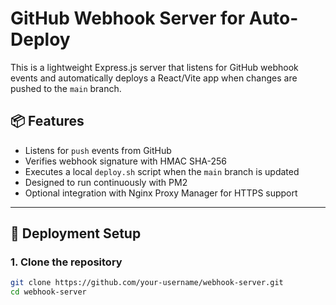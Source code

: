 # GitHub Webhook Server for Auto-Deploy

This is a lightweight Express.js server that listens for GitHub webhook events and automatically deploys a React/Vite app when changes are pushed to the `main` branch.

## 📦 Features

- Listens for `push` events from GitHub
- Verifies webhook signature with HMAC SHA-256
- Executes a local `deploy.sh` script when the `main` branch is updated
- Designed to run continuously with PM2
- Optional integration with Nginx Proxy Manager for HTTPS support

---

## 🚀 Deployment Setup

### 1. Clone the repository

```bash
git clone https://github.com/your-username/webhook-server.git
cd webhook-server

